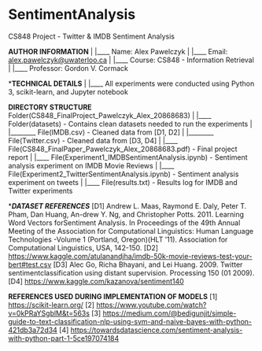# SentimentAnalysis
CS848 Project - Twitter &amp; IMDB Sentiment Analysis

**********AUTHOR INFORMATION**********
|
|____ Name: Alex Pawelczyk
|
|____ Email: alex.pawelczyk@uwaterloo.ca
|
|____ Course: CS848 - Information Retrieval
|
|____ Professor: Gordon V. Cormack


***********TECHNICAL DETAILS**********
|
|____ All experiments were conducted using Python 3, scikit-learn, and Jupyter notebook


**********DIRECTORY STRUCTURE**********
Folder(CS848_FinalProject_Pawelczyk_Alex_20868683)
|
|____ Folder(datasets) - Contains clean datasets needed to run the experiments
|
|________ File(IMDB.csv) - Cleaned data from [D1, D2]
|
|________ File(Twitter.csv) - Cleaned data from [D3, D4]
|
|____ File(CS848_FinalPaper_Pawelczyk_Alex_20868683.pdf) - Final project report
|
|____ File(Experiment1_IMDBSentimentAnalysis.ipynb) - Sentiment analysis experiment on IMDB Movie Reviews
|
|____ File(Experiment2_TwitterSentimentAnalysis.ipynb) - Sentiment analysis experiment on tweets
|
|____ File(results.txt) - Results log for IMDB and Twitter experiments


**********DATASET REFERENCES*********
[D1] Andrew L. Maas, Raymond E. Daly, Peter T. Pham, Dan Huang, An-drew Y. Ng, and Christopher Potts. 
     2011. Learning Word Vectors forSentiment Analysis. In Proceedings of the 49th Annual Meeting of 
     the Association for Computational Linguistics: Human Language Technologies -Volume 1 
     (Portland, Oregon)(HLT ’11). Association for Computational Linguistics, USA, 142-150.
[D2] https://www.kaggle.com/atulanandjha/imdb-50k-movie-reviews-test-your-bert#test.csv
[D3] Alec Go, Richa Bhayani, and Lei Huang. 2009. Twitter sentimentclassification using 
     distant supervision. Processing 150 (01 2009).
[D4] https://www.kaggle.com/kazanova/sentiment140


**********REFERENCES USED DURING IMPLEMENTATION OF MODELS**********
[1] https://scikit-learn.org/
[2] https://www.youtube.com/watch?v=0kPRaYSgblM&t=563s
[3] https://medium.com/@bedigunjit/simple-guide-to-text-classification-nlp-using-svm-and-naive-bayes-with-python-421db3a72d34
[4] https://towardsdatascience.com/sentiment-analysis-with-python-part-1-5ce197074184
